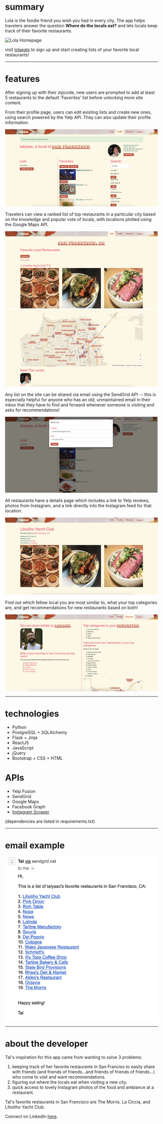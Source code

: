 # summary

Lola is the foodie friend you wish you had in every city.
The app helps travelers answer the question __Where do the locals eat?__ and lets
locals keep track of their favorite restaurants.

![Lola Homepage](/static/img/README/home.png)

visit [lolaeats](https://www.lolaeats.com) to sign up and start creating lists
of your favorite local restaurants!

***

# features

After signing up with their zipcode, new users are prompted to add at least
5 restaurants to the default 'Favorites' list before unlocking more site content.

From their profile page, users can edit existing lists and create new ones, using
search powered by the Yelp API. They can also update their profile information.

![Profile page](/static/img/README/profile.png)

Travelers can view a ranked list of top restaurants in a particular city based on
the knowledge and popular vote of locals, with locations plotted using the Google Maps
API.

![City page list](/static/img/README/city3.png)
![City page map](/static/img/README/city2.png)

Any list on the site can be shared via email using the SendGrid API -- this is
especially helpful for anyone who has an old, unmaintained email in their inbox
that they have to find and forward whenever someone is visiting and asks for recommendations!

![Email list](/static/img/README/email.png)

All restaurants have a details page which includes a link to Yelp reviews, photos from
Instagram, and a link directly into the Instagram feed for that location.

![Restaurant page](/static/img/README/restaurant.png)

Find out which fellow local you are most similar to, what your top categories are,
and get recommendations for new restaurants based on both!

![Discover page](/static/img/README/discover3.png)

***

# technologies

* Python
* PostgreSQL + SQLAlchemy
* Flask + Jinja
* ReactJS
* JavaScript
* jQuery
* Bootstrap + CSS + HTML

# APIs

* Yelp Fusion
* SendGrid
* Google Maps
* Facebook Graph
* [Instagram Scraper](https://github.com/rarcega/instagram-scraper)

(dependencies are listed in requirements.txt)

***

# email example

![Email example](/static/img/README/email2.png)

***

# about the developer

Tal's inspiration for this app came from wanting to solve 3 problems:

1. keeping track of her favorite restaurants in San Franciso to easily share
with friends (and friends of friends...and friends of friends of friends...) who
come to visit and want recommendations.
2. figuring out where the locals eat when visiting a new city.
3. quick access to lovely Instagram photos of the food and ambiance at a
restaurant.

Tal's favorite restaurants in San Francisco are The Morris, La Ciccia, and
Liholiho Yacht Club.

Connect on LinkedIn [here](https://www.linkedin.com/in/tal-yaacovi/).